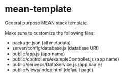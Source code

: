 # mean-template

General purpose MEAN stack template.

Make sure to customize the following files:
- package.json (all metadata)
- server/config/database.js (database URI)
- public/app.js (app name)
- public/controllers/exampleController.js (app name)
- public/serivecs/DataService.js (app name)
- public/views/index.html (default page)